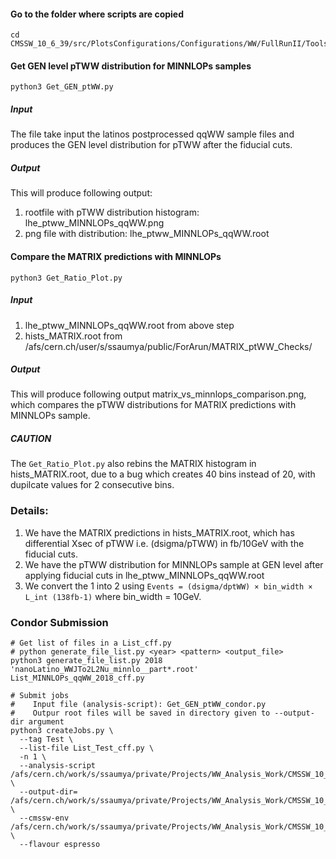 #### Go to the folder where scripts are copied
```
cd CMSSW_10_6_39/src/PlotsConfigurations/Configurations/WW/FullRunII/Tools/MATRIX_prediction_Checks/
```

#### Get GEN level pTWW distribution for MINNLOPs samples
```
python3 Get_GEN_ptWW.py
```
##### Input
The file take input the latinos postprocessed qqWW sample files and produces the GEN level distribution for pTWW after the fiducial cuts. 

##### Output
This will produce following output:
1. rootfile with pTWW distribution histogram: lhe_ptww_MINNLOPs_qqWW.png
2. png file with distribution: lhe_ptww_MINNLOPs_qqWW.root

#### Compare the MATRIX predictions with MINNLOPs
```
python3 Get_Ratio_Plot.py
```
##### Input
1. lhe_ptww_MINNLOPs_qqWW.root from above step
2. hists_MATRIX.root from /afs/cern.ch/user/s/ssaumya/public/ForArun/MATRIX_ptWW_Checks/

##### Output
This will produce following output matrix_vs_minnlops_comparison.png, which compares the pTWW distributions for MATRIX predictions with MINNLOPs sample.

##### CAUTION 
The `Get_Ratio_Plot.py` also rebins the MATRIX histogram in hists_MATRIX.root, due to a bug which creates 40 bins instead of 20, with dupilcate values for 2 consecutive bins.

### Details: 
1. We have the MATRIX predictions in hists_MATRIX.root, which has differential Xsec of pTWW i.e. (dsigma/pTWW) in fb/10GeV with the fiducial cuts.
2. We have the pTWW distribution for MINNLOPs sample at GEN level after applying fiducial cuts in lhe_ptww_MINNLOPs_qqWW.root
3. We convert the 1 into 2 using `Events = (dsigma/dptWW) × bin_width × L_int (138fb-1)` where bin_width = 10GeV.

### Condor Submission

```
# Get list of files in a List_cff.py
# python generate_file_list.py <year> <pattern> <output_file>
python3 generate_file_list.py 2018 'nanoLatino_WWJTo2L2Nu_minnlo__part*.root' List_MINNLOPs_qqWW_2018_cff.py

# Submit jobs
#    Input file (analysis-script): Get_GEN_ptWW_condor.py
#    Outpur root files will be saved in directory given to --output-dir argument
python3 createJobs.py \
  --tag Test \
  --list-file List_Test_cff.py \
  -n 1 \
  --analysis-script /afs/cern.ch/work/s/ssaumya/private/Projects/WW_Analysis_Work/CMSSW_10_6_39/src/PlotsConfigurations/Configurations/WW/FullRunII/Tools/MATRIX_prediction_Check/9THjULY2025/Get_GEN_ptWW_condor.py \
  --output-dir= /afs/cern.ch/work/s/ssaumya/private/Projects/WW_Analysis_Work/CMSSW_10_6_39/src/PlotsConfigurations/Configurations/WW/FullRunII/Tools/MATRIX_prediction_Check/9THjULY2025/condor_jobs_Test/ \
  --cmssw-env /afs/cern.ch/work/s/ssaumya/private/Projects/WW_Analysis_Work/CMSSW_10_6_39/src/ \
  --flavour espresso
```

